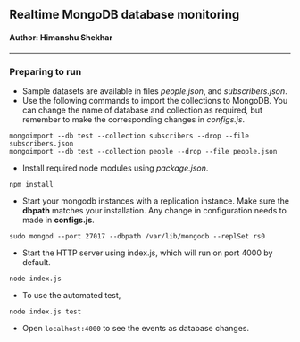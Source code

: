 ## Realtime MongoDB database monitoring
#### Author: Himanshu Shekhar
---

### Preparing to run
* Sample datasets are available in files *people.json*, and *subscribers.json*.
* Use the following commands to import the collections to MongoDB. You can change the name of database and collection as required, but remember to make the corresponding changes in *configs.js*.

```
mongoimport --db test --collection subscribers --drop --file subscribers.json
mongoimport --db test --collection people --drop --file people.json
```
* Install required node modules using *package.json*.
```
npm install
```
* Start your mongodb instances with a replication instance. Make sure the **dbpath** matches your installation.
  Any change in configuration needs to made in **configs.js**.
```
sudo mongod --port 27017 --dbpath /var/lib/mongodb --replSet rs0
```
* Start the HTTP server using index.js, which will run on port 4000 by default.
```
node index.js
```
* To use the automated test,
```
node index.js test
```
* Open `localhost:4000` to see the events as database changes.